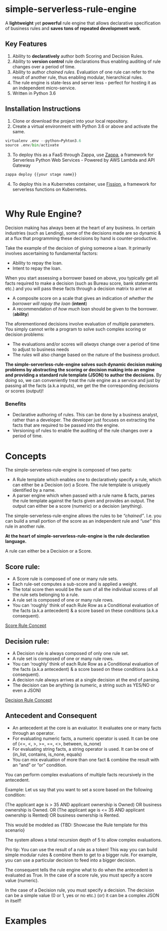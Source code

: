 # simple-serverless-rule-engine
A __lightweight__ yet __powerful__ rule engine that allows declarative specification of business rules and **saves tons of repeated development work**.

## Key Features
1. Ability to __declaratively__ author both Scoring and Decision Rules.
2. Ability to __version control__ rule declarations thus enabling auditing of rule changes over a period of time.
3. Ability to author _chained rules_. Evaluation of one rule can refer to the result of another rule, thus enabling 
modular, hierarchical rules. 
4. The rule engine is state-less and server less - perfect for hosting it as an independent micro-service.
5. Written in Python 3.6 

## Installation Instructions
1. Clone or download the project into your local repository.
2. Create a virtual environment with Python 3.6 or above and activate the same.
```python
virtualenv .env --python=Pyhton3.6
source .env/bin/activate
```
3. To deploy this as a FaaS through Zappa, use [Zappa](https://www.zappa.io/), a framework for Serverless Python Web Services - Powered by AWS Lambda and API Gateway
```python
zappa deploy {{your stage name}}
```
4. To deploy this in a Kubernetes container, use [Fission](https://fission.io/), a framework for serverless functions on Kubernetes.
```python

```


# Why Rule Engine?
Decision making has always been at the heart of any business. In certain industries (such as Lending), some of the decisions made are so dynamic & at a flux that programming these decisions by hand is counter-productive.

Take the example of the decision of giving someone a loan. It primarily involves ascertaining to fundamental factors:
- Ability to repay the loan.
- Intent to repay the loan.

When you start assessing a borrower based on above, you typically get all facts required to make a decision (such as Bureau score, bank statements etc.) and you will pass these facts through a decision matrix to arrive at 
- A composite score on a scale that gives an indication of _whether the borrower will repay the loan_ (**intent**)
- A recommendation of _how much loan_ should be given to the borrower. (**ability**)

The aforementioned decisions involve evaluation of multiple parameters. You simply cannot write a program to solve such complex scoring or decision problems:
 - The evaluations and/or scores will _always_ change over a period of time to adjust to business needs 
- The _rules_ will also change based on the nature of the business product.

**The simple-serverless-rule-engine solves such dynamic decision making problems by abstracting the scoring or decision making into an engine and providing a standard rule template (JSON) to author the decisions.** 
By doing so, we can conveniently treat the rule engine as a service and just by passing all the facts (a.k.a inputs), we get the the corresponding decisions or scores (output)!

### Benefits
- Declarative authoring of rules. This can be done by a business analyst, rather than a developer. The developer just focuses on extracting the facts that are required to be passed into the engine.
- Versioning of rules to enable the auditing of the rule changes over a period of time.

# Concepts

The simple-serverless-rule-engine is composed of two parts:

- A Rule template which enables one to declaratively specify a rule, which can either be a Decision (or) a Score. The rule template is uniquely identified by a name.
- A parser engine which when passed with a rule name & facts, parses the rule template against the facts given and provides an output. The output can either be a score (numeric) or a decision (anything).

The simple-serverless-rule-engine allows the rules to be _“chained”_. I.e. you can build a small portion of the score as an independent rule and _“use”_ this rule in another rule. 

**At the heart of simple-serverless-rule-engine is the rule declaration language.** 

A rule can either be a Decision or a Score.

## Score rule:
- A Score rule is composed of one or many rule sets. 
- Each rule-set computes a sub-score and is applied a weight. 
- The total score then would be the sum of all the individual scores of all the rule sets belonging to a rule.
- A rule set is composed of one or many rule rows. 
- You can ‘roughly’ think of each Rule Row as a Conditional evaluation of the facts (a.k.a antecedent) & a score based on these conditions (a.k.a consequent).
 
[Score Rule Concept](https://photos.app.goo.gl/584J4aZCsLEHHT6aA "Score Rule")

## Decision rule:
- A Decision rule is always composed of only one rule set.
- A rule set is composed of one or many rule rows. 
- You can ‘roughly’ think of each Rule Row as a Conditional evaluation of the facts (a.k.a antecedent) & a score based on these conditions (a.k.a consequent).
- A decision rule always arrives at a single decision at the end of parsing.
- The decision can be anything (a numeric, a string such as YES/NO or even a JSON)

[Decision Rule Concept](https://photos.app.goo.gl/RxisVyVJ1tTqBCmP9 "Decision Rule")

## Antecedent and Consequent

- An antecedent at the core is an evaluator. It evaluates one or many facts through an operator.
- For evaluating numeric facts, a numeric operator is used. It can be one of (<=, <, >, >=, ==, <>, between, is_none)
- For evaluating string facts, a string operator is used. It can be one of (in_list, contains, is_none, equals)
- You can mix evaluation of more than one fact & combine the result with an “and” or “or” condition.

You can perform complex evaluations of multiple facts recursively in the antecedent.

Example: Let us say that you want to set a score based on the following condition:

(The applicant age is > 35 AND applicant ownership is Owned) OR business ownership is Owned.
OR
(The applicant age is <= 35 AND applicant ownership is Rented) OR business ownership is Rented.

This would be modeled as {TBD: Showcase the Rule template for this scenario}

The system allows a total recursion depth of 5 to allow complex evaluations.

Pro tip: You can use the result of a rule as a token! This way you can build simple modular rules & combine them to get to a bigger rule. For example, you can use a particular decision to feed into a bigger decision.

The consequent tells the rule engine what to do when the antecedent is evaluated as True. In the case of a score rule, you must specify a score value (numeric).

In the case of a Decision rule, you must specify a decision. The decision can be a simple value (0 or 1, yes or no etc.) (or) it can be a complex JSON in itself!

# Examples